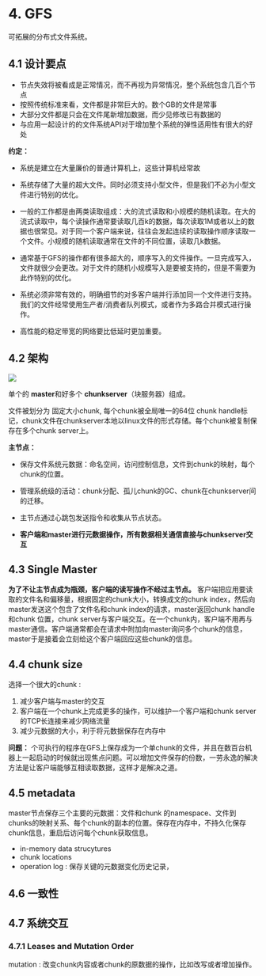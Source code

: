 # 4. GFS

可拓展的分布式文件系统。



## 4.1 设计要点

- 节点失效将被看成是正常情况，而不再视为异常情况，整个系统包含几百个节点
- 按照传统标准来看，文件都是非常巨大的。数个GB的文件是常事
- 大部分文件都是只会在文件尾新增加数据，而少见修改已有数据的
- 与应用一起设计的的文件系统API对于增加整个系统的弹性适用性有很大的好处

**约定：**

- 系统是建立在大量廉价的普通计算机上，这些计算机经常故
- 系统存储了大量的超大文件。同时必须支持小型文件，但是我们不必为小型文件进行特别的优化。
- 一般的工作都是由两类读取组成：大的流式读取和小规模的随机读取。在大的流式读取中，每个读操作通常要读取几百k的数据，每次读取1M或者以上的数据也很常见。对于同一个客户端来说，往往会发起连续的读取操作顺序读取一个文件。小规模的随机读取通常在文件的不同位置，读取几k数据。
- 通常基于GFS的操作都有很多超大的，顺序写入的文件操作。一旦完成写入，文件就很少会更改。对于文件的随机小规模写入是要被支持的，但是不需要为此作特别的优化。
- 系统必须非常有效的，明确细节的对多客户端并行添加同一个文件进行支持。我们的文件经常使用生产者/消费者队列模式，或者作为多路合并模式进行操作。

- 高性能的稳定带宽的网络要比低延时更加重要。



## 4.2 架构

![](https://markdownimg-1255784639.cos.ap-shanghai.myqcloud.com/cpp_network/gfs%E6%9E%B6%E6%9E%84.png)

单个的 **master**和好多个 **chunkserver**（块服务器）组成。

文件被划分为 固定大小chunk, 每个chunk被全局唯一的64位 chunk handle标记，chunk文件在chunkserver本地以linux文件的形式存储。每个chunk被复制保存在多个chunk server上。

**主节点：** 

- 保存文件系统元数据：命名空间，访问控制信息，文件到chunk的映射，每个chunk的位置。 
- 管理系统级的活动：chunk分配、孤儿chunk的GC、chunk在chunkserver间的迁移。 
- 主节点通过心跳包发送指令和收集从节点状态。

- **客户端和master进行元数据操作，所有数据相关通信直接与chunkserver交互**

## 4.3 Single Master

**为了不让主节点成为瓶颈，客户端的读写操作不经过主节点。**  客户端把应用要读取的文件名和偏移量，根据固定的chunk大小，转换成文的chunk index，然后向master发送这个包含了文件名和chunk index的请求，master返回chunk handle和chunk 位置，chunk server与客户端交互。在一个chunk内，客户端不用再与master通信。客户端通常都会在请求中附加向master询问多个chunk的信息，master于是接着会立刻给这个客户端回应这些chunk的信息。

## 4.4 chunk size

选择一个很大的chunk :

1.  减少客户端与master的交互
2.  客户端在一个chunk上完成更多的操作，可以维护一个客户端和chunk server的TCP长连接来减少网络流量
3. 减少元数据的大小，利于将元数据保存在内存中

**问题：** 个可执行的程序在GFS上保存成为一个单chunk的文件，并且在数百台机器上一起启动的时候就出现焦点问题。可以增加文件保存的份数，一劳永逸的解决方法是让客户端能够互相读取数据，这样才是解决之道。

## 4.5 metadata

master节点保存三个主要的元数据：文件和chunk 的namespace、文件到chunks的映射关系、每个chunk的副本的位置。保存在内存中，不持久化保存chunk信息，重启后访问每个chunk获取信息。

- in-memory data strucytures
- chunk locations
- operation log : 保存关键的元数据变化历史记录，

## 4.6 一致性

## 4.7 系统交互

### 4.7.1 Leases and Mutation Order

mutation  : 改变chunk内容或者chunk的原数据的操作，比如改写或者增加操作。
